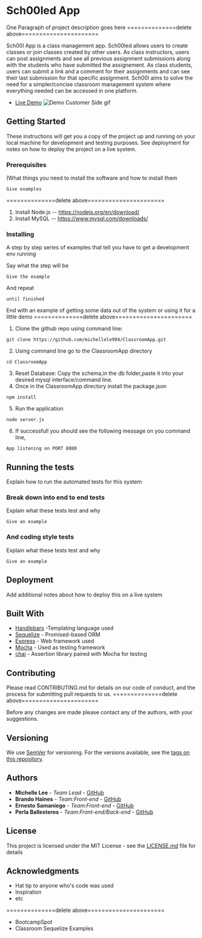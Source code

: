 # Sch00led App
One Paragraph of project description goes here
==============delete above======================

Sch00l App is a class management app. Sch00led allows users to create classes or join classes created by other users. As class instructors, users can post assignments and see all previous assignment submissions along with the students who have submitted the assignement. As class students, users can submit a link and a comment for their assignments and can see their last submission for that specific assignment. Sch00l aims to solve the need for a simpler/concise classroom management system where everything needed can be accessed in one platform.

* [Live Demo](https://sch00led.herokuapp.com/)
![Demo Customer Side gif](./public/assets/imgs/schooledappgif.gif)

## Getting Started
These instructions will get you a copy of the project up and running on your local machine for development and testing purposes. See deployment for notes on how to deploy the project on a live system.

### Prerequisites
(What things you need to install the software and how to install them
```
Give examples
```
==============delete above======================

1. Install Node.js
    -- https://nodejs.org/en/download/
2. Install MySQL 
    -- https://www.mysql.com/downloads/
### Installing

A step by step series of examples that tell you have to get a development env running

Say what the step will be

```
Give the example
```

And repeat

```
until finished
```

End with an example of getting some data out of the system or using it for a little demo
==============delete above======================

1. Clone the github repo using command line:
```
git clone https://github.com/michellele994/ClassroomApp.git
``` 
2. Using command line go to the ClassroomApp directory
```
cd ClassroomApp
```
3. Reset Database: Copy the schema,in the db folder,paste it into your desired mysql interface/command line.
4. Once in the ClassroomApp directory install the package.json
```
npm install
```
5. Run the application
```
node server.js
```
6. If successfull you should see the following message on you command line, 
```
App listening on PORT 8080
```

## Running the tests

Explain how to run the automated tests for this system

### Break down into end to end tests

Explain what these tests test and why

```
Give an example
```

### And coding style tests

Explain what these tests test and why

```
Give an example
```

## Deployment

Add additional notes about how to deploy this on a live system

## Built With

* [Handlebars](http://handlebarsjs.com/) -Templating language used
* [Sequelize](http://docs.sequelizejs.com/) - Promised-based ORM 
* [Express](http://expressjs.com/) - Web framework used
* [Mocha](https://mochajs.org/) - Used as testing framework
* [chai](http://www.chaijs.com/) - Assertion library paired with Mocha for testing


## Contributing
Please read CONTRIBUTING.md for details on our code of conduct, and the process for submitting pull requests to us.
==============delete above======================

Before any changes are made please contact any of the authors, with your suggestions.
## Versioning

We use [SemVer](http://semver.org/) for versioning. For the versions available, see the [tags on this repository](https://github.com/your/project/tags). 

## Authors

* **Michelle Lee** - *Team Lead* - [GitHub](https://github.com/michellele994)
* **Brando Haines** - *Team:Front-end* - [GitHub](https://github.com/bhaines3)
* **Ernesto Samaniego** - *Team:Front-end* - [GitHub](https://github.com/ernesto13)
* **Perla Ballesteros** - *Team:Front-end/Back-end* - [GitHub](https://github.com/perlaballesteros)



## License

This project is licensed under the MIT License - see the [LICENSE.md](LICENSE.md) file for details

## Acknowledgments

* Hat tip to anyone who's code was used
* Inspiration
* etc

==============delete above======================
* BootcampSpot
* Classroom Sequelize Examples
